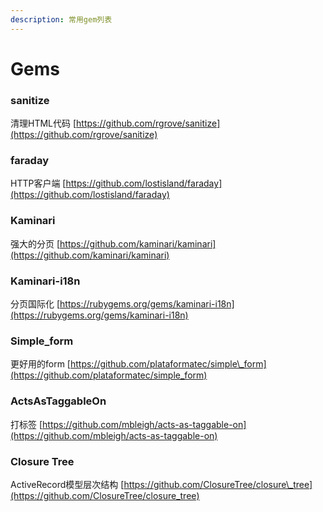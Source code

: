 ```yaml
---
description: 常用gem列表
---
```


# Gems

### sanitize

清理HTML代码 [https://github.com/rgrove/sanitize](https://github.com/rgrove/sanitize)

### faraday

HTTP客户端 [https://github.com/lostisland/faraday](https://github.com/lostisland/faraday)

### Kaminari

强大的分页 [https://github.com/kaminari/kaminari](https://github.com/kaminari/kaminari)

### Kaminari-i18n

分页国际化 [https://rubygems.org/gems/kaminari-i18n](https://rubygems.org/gems/kaminari-i18n)

### Simple\_form

更好用的form [https://github.com/plataformatec/simple\_form](https://github.com/plataformatec/simple_form)

### ActsAsTaggableOn

打标签 [https://github.com/mbleigh/acts-as-taggable-on](https://github.com/mbleigh/acts-as-taggable-on)

### Closure Tree

ActiveRecord模型层次结构 [https://github.com/ClosureTree/closure\_tree](https://github.com/ClosureTree/closure_tree)

